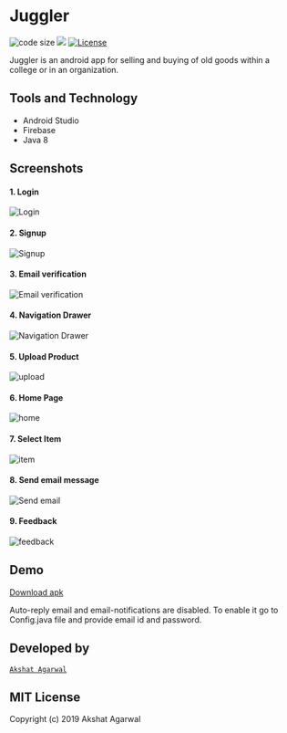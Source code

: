 # Juggler

![code size](https://img.shields.io/github/languages/code-size/git-akshat/mini-project?style=plastic)
[![](https://img.shields.io/badge/author-Akshat%20Agarwal-green.svg?style=plastic)](https://github.com/git-akshat)
[![License](https://img.shields.io/github/license/git-akshat/mini-project?style=plastic&color=red)](https://github.com/git-akshat/mini-project/blob/master/LICENSE)



Juggler is an android app for selling and buying of old goods within a college or in an organization.




## Tools and Technology
- Android Studio
- Firebase
- Java 8

## Screenshots

#### 1. Login

![Login](https://github.com/git-akshat/mini-project/blob/master/Screenshots/login.png)

#### 2. Signup

![Signup](https://github.com/git-akshat/mini-project/blob/master/Screenshots/signup.png)

#### 3. Email verification

![Email verification](https://github.com/git-akshat/mini-project/blob/master/Screenshots/email_verification.png)

#### 4. Navigation Drawer

![Navigation Drawer](https://github.com/git-akshat/mini-project/blob/master/Screenshots/Navigation_drawer.png)

#### 5. Upload Product

![upload](https://github.com/git-akshat/mini-project/blob/master/Screenshots/upload_product.png)

#### 6. Home Page

![home](https://github.com/git-akshat/mini-project/blob/master/Screenshots/home.jpg)

#### 7. Select Item

![item](https://github.com/git-akshat/mini-project/blob/master/Screenshots/Item.jpg)

#### 8. Send email message

![Send email](https://github.com/git-akshat/mini-project/blob/master/Screenshots/message.jpg)

#### 9. Feedback

![feedback](https://github.com/git-akshat/mini-project/blob/master/Screenshots/Feedback.jpg)


## Demo
[Download apk](https://github.com/git-akshat/mini-project/releases/download/v16.6.19-alpha/Juggler-v16.6.19.apk)

Auto-reply email and email-notifications are disabled. To enable it go to Config.java file and provide email id and password.

## Developed by
[`Akshat Agarwal`](https://github.com/git-akshat)

## MIT License
Copyright (c) 2019 Akshat Agarwal
